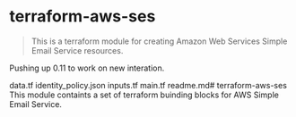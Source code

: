 # terraform-aws-ses
> This is a terraform module for creating Amazon Web Services Simple Email Service resources. 

Pushing up 0.11 to work on new interation. 

data.tf
identity_policy.json
inputs.tf
main.tf
readme.md# terraform-aws-ses
This module containts a set of terraform buinding blocks for AWS Simple Email Service.
